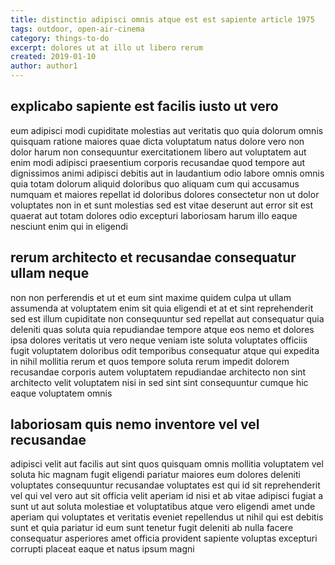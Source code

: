 ```yaml
---
title: distinctio adipisci omnis atque est est sapiente article 1975
tags: outdoor, open-air-cinema
category: things-to-do
excerpt: dolores ut at illo ut libero rerum
created: 2019-01-10
author: author1
---
```


## explicabo sapiente est facilis iusto ut vero

eum adipisci modi cupiditate molestias aut veritatis quo quia dolorum omnis quisquam ratione maiores quae dicta voluptatum natus dolore vero non dolor harum non consequuntur exercitationem libero aut voluptatem aut enim modi adipisci praesentium corporis recusandae quod tempore aut dignissimos animi adipisci debitis aut in laudantium odio labore omnis omnis quia totam dolorum aliquid doloribus quo aliquam cum qui accusamus numquam et maiores repellat id doloribus dolores consectetur non ut dolor voluptates non in et sunt molestias sed est vitae deserunt aut error sit est quaerat aut totam dolores odio excepturi laboriosam harum illo eaque nesciunt enim qui in eligendi

## rerum architecto et recusandae consequatur ullam neque

non non perferendis et ut et eum sint maxime quidem culpa ut ullam assumenda at voluptatem enim sit quia eligendi et at et sint reprehenderit sed est illum cupiditate non consequuntur sed repellat aut consequatur quia deleniti quas soluta quia repudiandae tempore atque eos nemo et dolores ipsa dolores veritatis ut vero neque veniam iste soluta voluptates officiis fugit voluptatem doloribus odit temporibus consequatur atque qui expedita in nihil mollitia rerum et quos tempore soluta rerum impedit dolorem recusandae corporis autem voluptatem repudiandae architecto non sint architecto velit voluptatem nisi in sed sint sint consequuntur cumque hic eaque voluptatem omnis

## laboriosam quis nemo inventore vel vel recusandae

adipisci velit aut facilis aut sint quos quisquam omnis mollitia voluptatem vel soluta hic magnam fugit eligendi pariatur maiores eum dolores deleniti voluptates consequuntur recusandae voluptates est qui id sit reprehenderit vel qui vel vero aut sit officia velit aperiam id nisi et ab vitae adipisci fugiat a sunt ut aut soluta molestiae et voluptatibus atque vero eligendi amet unde aperiam qui voluptates et veritatis eveniet repellendus ut nihil qui est debitis sunt et quia pariatur id eum sunt tenetur fugit deleniti ab nulla facere consequatur asperiores amet officia provident sapiente voluptas excepturi corrupti placeat eaque et natus ipsum magni
